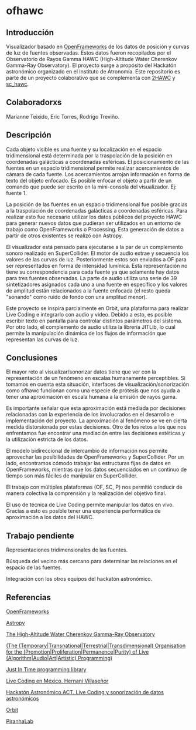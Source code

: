 # ofhawc

## Introducción

Visualizador basado en [OpenFrameworks](#1) de los datos de posición y curvas de luz de fuentes observadas. Estos datos fueron recopilados por el Observatorio de Rayos Gamma HAWC (High-Altitude Water Cherenkov Gamma-Ray Observatory). El proyecto surge a propósito del Hackatón astronómico organizado en el Instituto de Atronomía. Este repositorio es parte de un proyecto colaborativo que se complementa con [2HAWC](https://github.com/ciretorres/2HAWC) y [sc_hawc](https://github.com/marianneteixido/sc_hawc).

## Colaboradorxs

Marianne Teixido, Eric Torres, Rodrigo Treviño. 

## Descripción

Cada objeto visible es una fuente y su localización en el espacio tridimensional está determinada por la traspolación de la posición en coordenadas galácticas a coordenadas esféricas. El posicionamiento de las fuentes en un espacio tridimensional permite realizar acercamientos de cámara de cada fuente. Los acercamientos arrojan información en forma de texto del objeto enfocado. Es posible enfocar el objeto a partir de un comando que puede ser escrito en la mini-consola del visualizador. Ej: fuente 1. 

La posición de las fuentes en un espacio tridimensional fue posible gracias a la traspolación de coordenadas galácticas a coordenadas esféricas. Para realizar esto fue necesario utilizar los datos públicos del proyecto HAWC para generar nuevos datos que pudieran ser utilizados en un entorno de trabajo como OpenFrameworks o Processing. Esta generación de datos a partir de otros existentes se realizó con Astropy.

El visualizador está pensado para ejecutarse a la par de un complemento sonoro realizado en SuperCollider. El motor de audio extrae y secuencia los valores de las curvas de luz. Posteriormente estos son enviados a OF para ser representados en forma de intensidad lumínica. Esta representación no tiene su correspondencia para cada fuente ya que solamente hay datos para tres fuentes observadas. La parte de audio utiliza una serie de 39 sintetizadores asignados cada uno a una fuente en específico y los valores de amplitud están relacionados a la fuente enfocada (el resto queda "sonando" como ruido de fondo con una amplitud menor).

Este proyecto se inspira parcialmente en Orbit, una plataforma para realizar Live Coding e integrarlo con audio y video. Debido a esto, es posible escribir texto en pantalla para controlar distintos parámetros del sistema. Por otro lado, el complemento de audio utiliza la librería JITLib, lo cual permite la manipulación dinámica de los flujos de información que representan las curvas de luz. 

## Conclusiones

El mayor reto al visualizar/sonorizar datos tiene que ver con la representación de un fenómeno en escalas humanamente perceptibles. Si tomamos en cuenta esta situación, interfaces de visualización/sonorización como ofhawc funcionan como una especie de prótesis que nos ayuda a tener una aproximación en escala humana a la emisión de rayos gama.

Es importante señalar que esta aproximación está mediada por decisiones relacionadas con la experiencia de los involucrados en el desarrollo e implementación del proyecto. La aproximación al fenómeno se ve en cierta medida distorsionada por estas decisiones. Otro de los retos a los que nos enfrentamos fue encontrar una mediación entre las decisiones estéticas y la utilización estricta de los datos.

El modelo bidireccional de intercambio de información nos permite aprovechar las posibilidades de OpenFrameworks y SuperCollider. Por un lado, encontramos cómodo trabajar las estructuras fijas de datos en OpenFrameworks, mientras que los datos secuenciados en un continuo de tiempo son más fáciles de manipular en SuperCollider. 

El trabajo con múltiples plataformas (OF, SC, P) nos permitió conducir de manera colectiva la comprensión y la realización del objetivo final. 

El uso de técnica de Live Coding permite manipular los datos en vivo. Gracias a esto es posible tener una experiencia performática de aproximación a los datos del HAWC. 

## Trabajo pendiente

Representaciones tridimensionales de las fuentes. 

Búsqueda del vecino más cercano para determinar las relaciones en el espacio de las fuentes. 

Integración con los otros equipos del hackatón astronómico. 

## Referencias

[OpenFrameworks](https://openframeworks.cc/#1)

[Astropy](http://www.astropy.org/)
 
[The High-Altitude Water Cherenkov Gamma-Ray Observatory](https://www.hawc-observatory.org/)

[ (The (Temporary|Transnational|Terrestrial|Transdimensional) Organisation for the (Promotion|Proliferation|Permanence|Purity) of Live (Algorithm|Audio|Art|Artistic) Programming)](https://toplap.org/about/)

[Just In Time programming library](http://doc.sccode.org/Overviews/JITLib.html)

[Live Coding en México. Hernani Villaseñor](http://www.hernanivillasenor.com/archivos/html/livecoding.html)

[Hackatón Astronómico ACT. Live Coding y sonorización de datos astronómicos ](http://artecienciaytecnologias.mx/es/programacion/divulgacion/5121748WQHs766EB9yOj0146)

[Orbit](https://github.com/EmilioOcelotl/Orbit)

[PiranhaLab](https://github.com/EmilioOcelotl/PiranhaLib)
